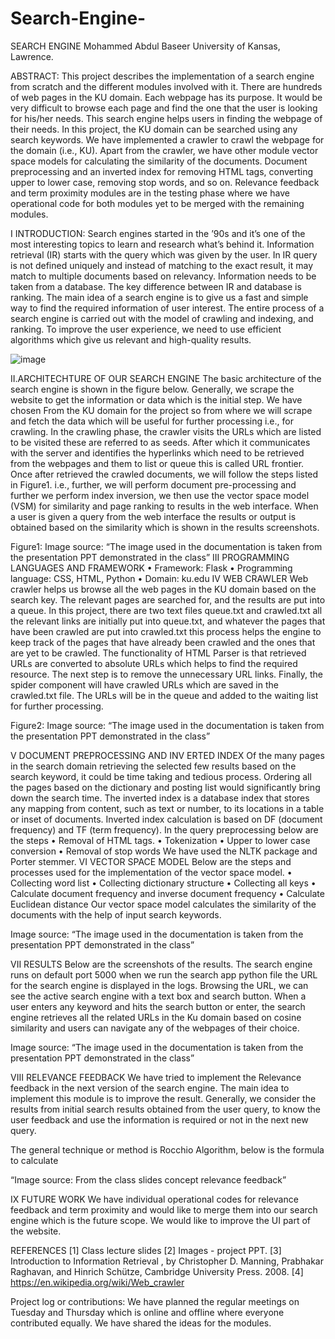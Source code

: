 # Search-Engine-
SEARCH ENGINE 
 Mohammed Abdul Baseer
University of Kansas, Lawrence.

ABSTRACT:
This project describes the implementation of a search engine from scratch and the different modules involved with it. There are hundreds of web pages in the KU domain. Each webpage has its purpose. It would be very difficult to browse each page and find the one that the user is looking for his/her needs. This search engine helps users in finding the webpage of their needs. In this project, the KU domain can be searched using any search keywords. We have implemented a crawler to crawl the webpage for the domain (i.e., KU). Apart from the crawler, we have other module vector space models for calculating the similarity of the documents. Document preprocessing and an inverted index for removing HTML tags, converting upper to lower case, removing stop words, and so on. Relevance feedback and term proximity modules are in the testing phase where we have operational code for both modules yet to be merged with the remaining modules.

I INTRODUCTION:
Search engines started in the ’90s and it’s one of the most interesting topics to learn and research what’s behind it. Information retrieval (IR) starts with the query which was given by the user. In IR query is not defined uniquely and instead of matching to the exact result, it may match to multiple documents based on relevancy. Information needs to be taken from a database. The key difference between IR and database is ranking.
The main idea of a search engine is to give us a fast and simple way to find the required information of user interest. The entire process of a search engine is carried out with the model of crawling and indexing, and ranking. To improve the user experience, we need to use efficient algorithms which give us relevant and high-quality results.

![image](https://github.com/abdulbaseer657/Search-Engine-/assets/52657917/8a451fa9-8eb3-45c7-875b-a28274b7eeb5)






II.ARCHITECHTURE OF OUR SEARCH ENGINE
The basic architecture of the search engine is shown in the figure below. Generally, we scrape the website to get the information or data which is the initial step. We have chosen From the KU domain for the project so from where we will scrape and fetch the data which will be useful for further processing i.e., for crawling.
In the crawling phase, the crawler visits the URLs which are listed to be visited these are referred to as seeds. After which it communicates with the server and identifies the hyperlinks which need to be retrieved from the webpages and them to list or queue this is called URL frontier.
Once after retrieved the crawled documents, we will follow the steps listed in Figure1. i.e., further, we will perform document pre-processing and further we perform index inversion, we then use the vector space model (VSM) for similarity and page ranking to results in the web interface.
When a user is given a query from the web interface the results or output is obtained based on the similarity which is shown in the results screenshots.
 



 

Figure1: Image source: “The image used in the documentation is taken from the presentation PPT demonstrated in the class”
III PROGRAMMING LANGUAGES AND FRAMEWORK
•	Framework: Flask
•	Programming language: CSS, HTML, Python
•	Domain: ku.edu
IV WEB CRAWLER
Web crawler helps us browse all the web pages in the KU domain based on the search key. The relevant pages are searched for, and the results are put into a queue.
In this project, there are two text files queue.txt and crawled.txt all the relevant links are initially put into queue.txt, and whatever the pages that have been crawled are put into crawled.txt this process helps the engine to keep track of the pages that have already been crawled and the ones that are yet to be crawled.
The functionality of HTML Parser is that retrieved URLs are converted to absolute URLs which helps to find the required resource. The next step is to remove the unnecessary URL links.
Finally, the spider component will have crawled URLs which are saved in the crawled.txt file. The URLs will be in the queue and added to the waiting list for further processing.



 
Figure2: Image source: “The image used in the documentation is taken from the presentation PPT demonstrated in the class”

V DOCUMENT PREPROCESSING AND INV 	ERTED INDEX
 Of the many pages in the search domain retrieving the selected few results based on the search keyword, it could be time taking and tedious process. Ordering all the pages based on the dictionary and posting list would significantly bring down the search time. The inverted index is a database index that stores any mapping from content, such as text or number, to its locations in a table or inset of documents. Inverted index calculation is based on DF (document frequency) and TF (term frequency).
In the query preprocessing below are the steps 
•	Removal of HTML tags.
•	Tokenization
•	Upper to lower case conversion
•	Removal of stop words
We have used the NLTK package and Porter stemmer.
VI VECTOR SPACE MODEL
Below are the steps and processes used for the implementation of the vector space model.
•	Collecting word list 
•	Collecting dictionary structure 
•	Collecting all keys 
•	Calculate document frequency and inverse document frequency
•	Calculate Euclidean distance
Our vector space model calculates the similarity of the documents with the help of input search keywords.


 
Image source: “The image used in the documentation is taken from the presentation PPT demonstrated in the class”

VII RESULTS
Below are the screenshots of the results. The search engine runs on default port 5000 when we run the search app python file the URL for the search engine is displayed in the logs. Browsing the URL, we can see the active search engine with a text box and search button. When a user enters any keyword and hits the search button or enter, the search engine retrieves all the related URLs in the Ku domain based on cosine similarity and users can navigate any of the webpages of their choice.
 
 
Image source: “The image used in the documentation is taken from the presentation PPT demonstrated in the class”

VIII RELEVANCE FEEDBACK 
We have tried to implement the Relevance feedback in the next version of the search engine. The main idea to implement this module is to improve the result. Generally, we consider the results from initial search results obtained from the user query, to know the user feedback and use the information is required or not in the next new query.

The general technique or method is Rocchio Algorithm, below is the formula to calculate 
 

“Image source: From the class slides concept relevance feedback”

IX FUTURE WORK
We have individual operational codes for relevance feedback and term proximity and would like to merge them into our search engine which is the future scope. We would like to improve the UI part of the website.

REFERENCES
[1] Class lecture slides
[2] Images - project PPT.
[3] Introduction to Information Retrieval , by Christopher D. Manning, Prabhakar Raghavan, and Hinrich Schütze, Cambridge University Press. 2008.
[4] https://en.wikipedia.org/wiki/Web_crawler














Project log or contributions:
We have planned the regular meetings on Tuesday and Thursday which is online and offline where everyone contributed equally. We have shared the ideas for the modules.


